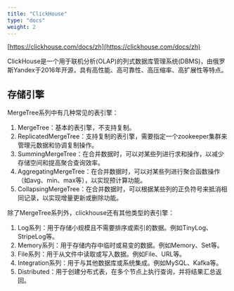 ```yaml
---
title: "ClickHouse"
type: "docs"
weight: 2
---
```


[https://clickhouse.com/docs/zh](https://clickhouse.com/docs/zh)

ClickHouse是一个用于联机分析(OLAP)的列式数据库管理系统(DBMS)，由俄罗斯Yandex于2016年开源，具有高性能、高可靠性、高压缩率、高扩展性等特点。

## 存储引擎

MergeTree系列中有几种常见的表引擎：

1. MergeTree：基本的表引擎，不支持复制。
2. ReplicatedMergeTree：支持复制的表引擎，需要指定一个zookeeper集群来管理元数据和协调复制操作。
3. SummingMergeTree：在合并数据时，可以对某些列进行求和操作，以减少存储空间和提高聚合查询效率。
4. AggregatingMergeTree：在合并数据时，可以对某些列进行聚合函数操作（如avg、min、max等），以实现预计算功能。
5. CollapsingMergeTree：在合并数据时，可以根据某些列的正负符号来抵消相同记录，以实现增量更新或删除功能。

除了MergeTree系列外，clickhouse还有其他类型的表引擎：

1. Log系列：用于存储小规模且不需要排序或索引的数据。例如TinyLog、StripeLog等。
2. Memory系列：用于存储内存中临时或易变的数据。例如Memory、Set等。
3. File系列：用于从文件中读取或写入数据。例如File、URL等。
4. Integration系列：用于与其他数据库或系统集成。例如MySQL、Kafka等。
5. Distributed：用于创建分布式表，在多个节点上执行查询，并将结果汇总返回。
